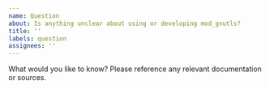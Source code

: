 ```yaml
---
name: Question
about: Is anything unclear about using or developing mod_gnutls?
title: ''
labels: question
assignees: ''
---
```


What would you like to know? Please reference any relevant
documentation or sources.
